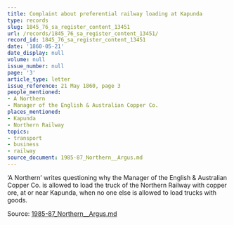 ```yaml
---
title: Complaint about preferential railway loading at Kapunda
type: records
slug: 1845_76_sa_register_content_13451
url: /records/1845_76_sa_register_content_13451/
record_id: 1845_76_sa_register_content_13451
date: '1860-05-21'
date_display: null
volume: null
issue_number: null
page: '3'
article_type: letter
issue_reference: 21 May 1860, page 3
people_mentioned:
- A Northern
- Manager of the English & Australian Copper Co.
places_mentioned:
- Kapunda
- Northern Railway
topics:
- transport
- business
- railway
source_document: 1985-87_Northern__Argus.md
---
```


‘A Northern’ writes questioning why the Manager of the English & Australian Copper Co. is allowed to load the truck of the Northern Railway with copper ore, at or near Kapunda, when no one else is allowed to load trucks with goods.

Source: [1985-87_Northern__Argus.md](/downloads/markdown/1985-87_Northern__Argus.md)
